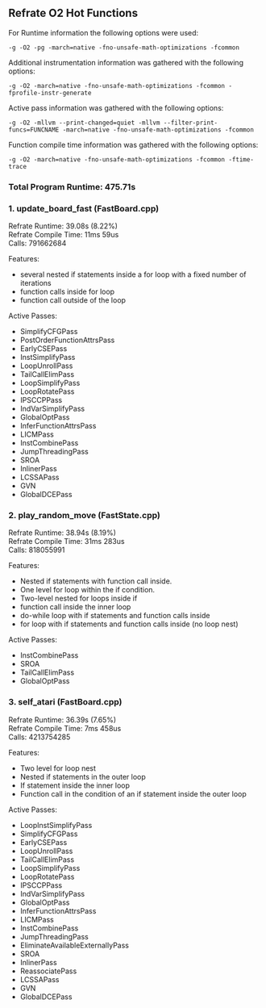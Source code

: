 ## Refrate O2 Hot Functions

For Runtime information the following options were used:
```
-g -O2 -pg -march=native -fno-unsafe-math-optimizations -fcommon
```

Additional instrumentation information was gathered with the following options:
```
-g -O2 -march=native -fno-unsafe-math-optimizations -fcommon -fprofile-instr-generate
```

Active pass information was gathered with the following options:
```
-g -O2 -mllvm --print-changed=quiet -mllvm --filter-print-funcs=FUNCNAME -march=native -fno-unsafe-math-optimizations -fcommon
```

Function compile time information was gathered with the following options:
```
-g -O2 -march=native -fno-unsafe-math-optimizations -fcommon -ftime-trace
```

### Total Program Runtime: 475.71s

### 1. update_board_fast (FastBoard.cpp)
Refrate Runtime: 39.08s (8.22%) \
Refrate Compile Time: 11ms 59us \
Calls: 791662684

Features:
- several nested if statements inside a for loop with a fixed number of iterations
- function calls inside for loop
- function call outside of the loop

Active Passes:
- SimplifyCFGPass
- PostOrderFunctionAttrsPass
- EarlyCSEPass
- InstSimplifyPass
- LoopUnrollPass
- TailCallElimPass
- LoopSimplifyPass
- LoopRotatePass
- IPSCCPPass
- IndVarSimplifyPass
- GlobalOptPass
- InferFunctionAttrsPass
- LICMPass
- InstCombinePass
- JumpThreadingPass
- SROA
- InlinerPass
- LCSSAPass
- GVN
- GlobalDCEPass

### 2. play_random_move (FastState.cpp)
Refrate Runtime: 38.94s (8.19%) \
Refrate Compile Time: 31ms 283us \
Calls: 818055991

Features:
- Nested if statements with function call inside.
- One level for loop within the if condition.
- Two-level nested for loops inside if
- function call inside the inner loop 
- do-while loop with if statements and function calls inside
- for loop with if statements and function calls inside (no loop nest)

Active Passes:
- InstCombinePass
- SROA
- TailCallElimPass
- GlobalOptPass

### 3. self_atari (FastBoard.cpp)
Refrate Runtime: 36.39s (7.65%) \
Refrate Compile Time: 7ms 458us \
Calls: 4213754285

Features:
- Two level for loop nest
- Nested if statements in the outer loop
- If statement inside the inner loop
- Function call in the condition of an if statement inside the outer loop 

Active Passes:
- LoopInstSimplifyPass
- SimplifyCFGPass
- EarlyCSEPass
- LoopUnrollPass
- TailCallElimPass
- LoopSimplifyPass
- LoopRotatePass
- IPSCCPPass
- IndVarSimplifyPass
- GlobalOptPass
- InferFunctionAttrsPass
- LICMPass
- InstCombinePass
- JumpThreadingPass
- EliminateAvailableExternallyPass
- SROA
- InlinerPass
- ReassociatePass
- LCSSAPass
- GVN
- GlobalDCEPass
